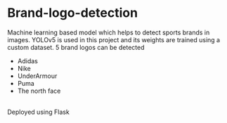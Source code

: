 # Brand-logo-detection

Machine learning based model which helps to detect sports brands in images. YOLOv5 is used in this project and its weights are trained using a custom dataset. 5 brand logos can be detected <br/>
* Adidas <br/>
* Nike <br/>
* UnderArmour <br/>
* Puma <br/>
* The north face <br/>
<br/>
Deployed using Flask
